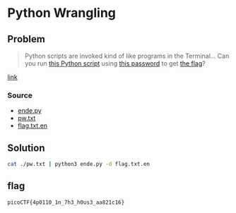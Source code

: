 # Python Wrangling
## Problem
> Python scripts are invoked kind of like programs in the Terminal... Can you run [this Python script](https://mercury.picoctf.net/static/8e33ede04d02f3765b8c6a6e24d72733/ende.py) using [this password](https://mercury.picoctf.net/static/8e33ede04d02f3765b8c6a6e24d72733/pw.txt) to get [the flag](https://mercury.picoctf.net/static/8e33ede04d02f3765b8c6a6e24d72733/flag.txt.en)?

[link](https://play.picoctf.org/practice/challenge/166)
### Source
- [ende.py](./ende.py)
- [pw.txt](./pw.txt)
- [flag.txt.en](./flag.txt.en)
## Solution
```bash
cat ./pw.txt | python3 ende.py -d flag.txt.en
```
## flag
`picoCTF{4p0110_1n_7h3_h0us3_aa821c16}`
